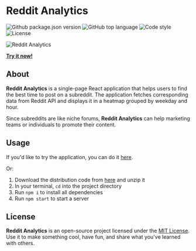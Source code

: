# Reddit Analytics

<p align="left">
  <img src="https://img.shields.io/github/package-json/v/rorazliev/reddit-analytics" alt="Github package.json version" />
  <img src="https://img.shields.io/github/languages/top/rorazliev/reddit-analytics" alt="GitHub top language" />
  <img alt="Code style" src="https://img.shields.io/badge/code%20style-airbnb-ff69b4">
  <img src="https://img.shields.io/github/license/rorazliev/reddit-analytics" alt="License" />
</p>

![Reddit Analytics](https://i.imgur.com/uP2k4wG.png)

**[Try it now!](https://rorazliev.github.io/reddit-analytics)**

## About

**Reddit Analytics** is a single-page React application that helps users to find the best time to post on a subreddit. The application fetches corresponding data from Reddit API and displays it in a heatmap grouped by weekday and hour.

Since subreddits are like niche forums, **Reddit Analytics** can help marketing teams or individuals to promote their content.

## Usage

If you'd like to try the application, you can do it [here](https://rorazliev.github.io/reddit-analytics).

Or:

1. Download the distribution code from [here](https://github.com/rorazliev/reddit-analytics/archive/refs/tags/v1.1.0.zip) and unzip it
2. In your terminal, `cd` into the project directory
3. Run `npm i` to install all dependencies
4. Run `npm start` to start a server

## License

**Reddit Analytics** is an open-source project licensed under the [MIT License](LICENSE). Use it to make something cool, have fun, and share what you've learned with others.